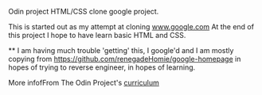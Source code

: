 Odin project HTML/CSS clone google project.  

This is started out as my attempt at cloning www.google.com
At the end of this project I hope to have learn basic HTML and CSS.

** I am having much trouble 'getting' this, I google'd and I am mostly copying from https://github.com/renegadeHomie/google-homepage in hopes of trying to reverse engineer, in hopes of learning.


More infofFrom The Odin Project's [curriculum](http://www.theodinproject.com/web-development-101/html-css)
